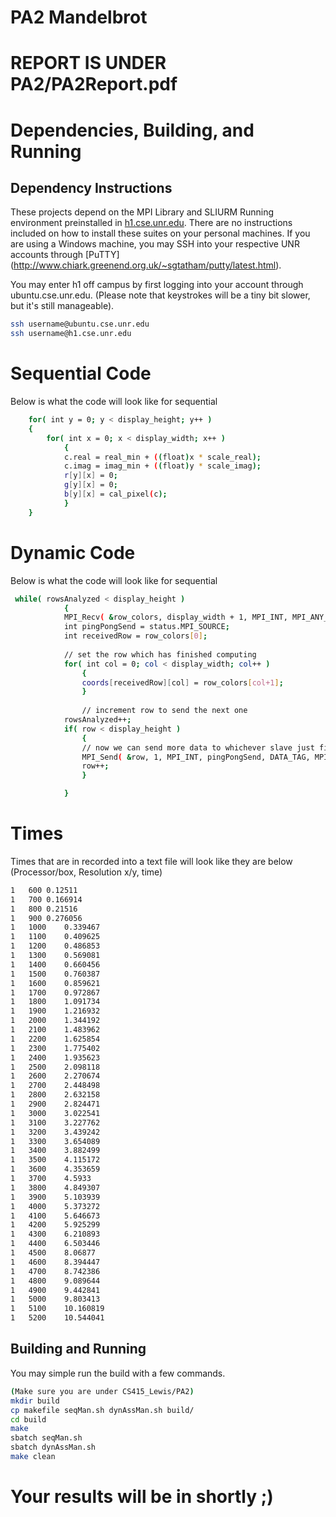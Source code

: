 # PA2 Mandelbrot

# REPORT IS UNDER PA2/PA2Report.pdf
# Dependencies, Building, and Running

## Dependency Instructions
These projects depend on the MPI Library and SLIURM Running environment preinstalled in [h1.cse.unr.edu](h1.cse.unr.edu).  There are no instructions included on how to install these suites on your personal machines.
If you are using a Windows machine, you may SSH into your respective UNR accounts through [PuTTY] (http://www.chiark.greenend.org.uk/~sgtatham/putty/latest.html).

You may enter h1 off campus by first logging into your account through ubuntu.cse.unr.edu.  (Please note that keystrokes will be a tiny bit slower, but it's still manageable).
```bash
ssh username@ubuntu.cse.unr.edu
ssh username@h1.cse.unr.edu
```

# Sequential Code 
Below is what the code will look like for sequential
```bash
    for( int y = 0; y < display_height; y++ )
    {
        for( int x = 0; x < display_width; x++ )
            {
            c.real = real_min + ((float)x * scale_real);
            c.imag = imag_min + ((float)y * scale_imag);
            r[y][x] = 0;
            g[y][x] = 0;
            b[y][x] = cal_pixel(c);
            }
    }
```

# Dynamic Code 
Below is what the code will look like for sequential
```bash
 while( rowsAnalyzed < display_height ) 
            {
			MPI_Recv( &row_colors, display_width + 1, MPI_INT, MPI_ANY_SOURCE, RESULT_TAG, MPI_COMM_WORLD, &status );
            int pingPongSend = status.MPI_SOURCE;
			int receivedRow = row_colors[0];
				
			// set the row which has finished computing
			for( int col = 0; col < display_width; col++ ) 
                {
				coords[receivedRow][col] = row_colors[col+1];
				}
				
				// increment row to send the next one
			rowsAnalyzed++;
			if( row < display_height ) 
                {
				// now we can send more data to whichever slave just finished
				MPI_Send( &row, 1, MPI_INT, pingPongSend, DATA_TAG, MPI_COMM_WORLD );
				row++;
				}

			}
```

# Times
Times that are in recorded into a text file will look like they are below (Processor/box, Resolution x/y, time)
```bash
1	600	0.12511
1	700	0.166914
1	800	0.21516
1	900	0.276056
1	1000	0.339467
1	1100	0.409625
1	1200	0.486853
1	1300	0.569081
1	1400	0.660456
1	1500	0.760387
1	1600	0.859621
1	1700	0.972867
1	1800	1.091734
1	1900	1.216932
1	2000	1.344192
1	2100	1.483962
1	2200	1.625854
1	2300	1.775402
1	2400	1.935623
1	2500	2.098118
1	2600	2.270674
1	2700	2.448498
1	2800	2.632158
1	2900	2.824471
1	3000	3.022541
1	3100	3.227762
1	3200	3.439242
1	3300	3.654089
1	3400	3.882499
1	3500	4.115172
1	3600	4.353659
1	3700	4.5933
1	3800	4.849307
1	3900	5.103939
1	4000	5.373272
1	4100	5.646673
1	4200	5.925299
1	4300	6.210893
1	4400	6.503446
1	4500	8.06877
1	4600	8.394447
1	4700	8.742386
1	4800	9.089644
1	4900	9.442841
1	5000	9.803413
1	5100	10.160819
1	5200	10.544041
```

## Building and Running
You may simple run the build with a few commands.
```bash
(Make sure you are under CS415_Lewis/PA2)
mkdir build
cp makefile seqMan.sh dynAssMan.sh build/
cd build
make
sbatch seqMan.sh
sbatch dynAssMan.sh
make clean
```
# Your results will be in shortly ;)
